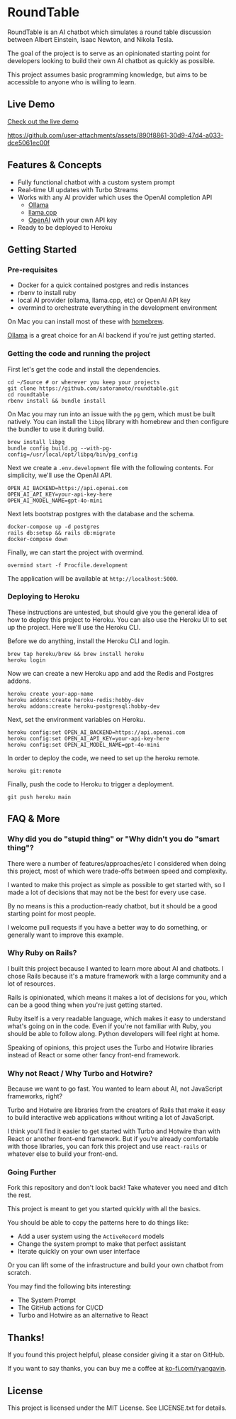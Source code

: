 # RoundTable
RoundTable is an AI chatbot which simulates a round table discussion between 
Albert Einstein, Isaac Newton, and Nikola Tesla.

The goal of the project is to serve as an opinionated starting point for 
developers looking to build their own AI chatbot as quickly as possible.

This project assumes basic programming knowledge, but aims to be accessible to anyone who is willing to learn.

## Live Demo
[Check out the live demo](https://roundtableai-580da9ec0237.herokuapp.com/)

https://github.com/user-attachments/assets/890f8861-30d9-47d4-a033-dce5061ec00f

## Features & Concepts
- Fully functional chatbot with a custom system prompt
- Real-time UI updates with Turbo Streams
- Works with any AI provider which uses the OpenAI completion API
  - [Ollama](https://ollama.com)
  - [llama.cpp](https://github.com/ggerganov/llama.cpp)
  - [OpenAI](https://openai.com/api/) with your own API key
- Ready to be deployed to Heroku

## Getting Started
### Pre-requisites
- Docker for a quick contained postgres and redis instances
- rbenv to install ruby
- local AI provider (ollama, llama.cpp, etc) or OpenAI API key
- overmind to orchestrate everything in the development environment

On Mac you can install most of these with [homebrew](https://brew.sh/). 

[Ollama](https://ollama.com/download) is a great choice for an AI backend if you're just getting started.

### Getting the code and running the project
First let's get the code and install the dependencies.
```shell
cd ~/Source # or wherever you keep your projects
git clone https://github.com/satoramoto/roundtable.git
cd roundtable
rbenv install && bundle install
```

On Mac you may run into an issue with the `pg` gem, which must be built natively.
You can install the `libpq` library with homebrew and then configure the bundler to use it during build.
```shell
brew install libpq
bundle config build.pg --with-pg-config=/usr/local/opt/libpq/bin/pg_config
```

Next we create a `.env.development` file with the following contents. For simplicity, we'll use the OpenAI API.
```shell
OPEN_AI_BACKEND=https://api.openai.com
OPEN_AI_API_KEY=your-api-key-here
OPEN_AI_MODEL_NAME=gpt-4o-mini
```

Next lets bootstrap postgres with the database and the schema.
```shell
docker-compose up -d postgres
rails db:setup && rails db:migrate
docker-compose down
```

Finally, we can start the project with overmind.
```shell
overmind start -f Procfile.development
```

The application will be available at `http://localhost:5000`.

### Deploying to Heroku
These instructions are untested, but should give you the general idea of how to deploy this project to Heroku.
You can also use the Heroku UI to set up the project. Here we'll use the Heroku CLI.

Before we do anything, install the Heroku CLI and login.
```shell
brew tap heroku/brew && brew install heroku
heroku login
```

Now we can create a new Heroku app and add the Redis and Postgres addons.
```shell
heroku create your-app-name
heroku addons:create heroku-redis:hobby-dev
heroku addons:create heroku-postgresql:hobby-dev
```

Next, set the environment variables on Heroku.
```shell
heroku config:set OPEN_AI_BACKEND=https://api.openai.com
heroku config:set OPEN_AI_API_KEY=your-api-key-here
heroku config:set OPEN_AI_MODEL_NAME=gpt-4o-mini
```

In order to deploy the code, we need to set up the heroku remote.
```shell
heroku git:remote
```

Finally, push the code to Heroku to trigger a deployment.
```shell
git push heroku main
```

## FAQ & More
### Why did you do "stupid thing" or "Why didn't you do "smart thing"?
There were a number of features/approaches/etc I considered when doing this project, 
most of which were trade-offs between speed and complexity.

I wanted to make this project as simple as possible to get started with,
so I made a lot of decisions that may not be the best for every use case.

By no means is this a production-ready chatbot, but it should be a good starting point for most people.

I welcome pull requests if you have a better way to do something, or generally want to improve this example.

### Why Ruby on Rails?
I built this project because I wanted to learn more about AI and chatbots.
I chose Rails because it's a mature framework with a large community and a lot of resources.

Rails is opinionated, which means it makes a lot of decisions for you, 
which can be a good thing when you're just getting started.

Ruby itself is a very readable language, which makes it easy to understand what's going on in the code. 
Even if you're not familiar with Ruby, you should be able to follow along. Python developers will feel right at home.

Speaking of opinions, this project uses the Turbo and Hotwire libraries 
instead of React or some other fancy front-end framework.

### Why not React / Why Turbo and Hotwire?
Because we want to go fast. You wanted to learn about AI, not JavaScript frameworks, right?

Turbo and Hotwire are libraries from the creators of Rails that make it easy to 
build interactive web applications without writing a lot of JavaScript.

I think you'll find it easier to get started with Turbo and Hotwire than with React or another front-end framework.
But if you're already comfortable with those libraries, 
you can fork this project and use `react-rails` or whatever else to build your front-end.

### Going Further
Fork this repository and don't look back! Take whatever you need and ditch the rest. 

This project is meant to get you started quickly with all the basics. 

You should be able to copy the patterns here to do things like:
- Add a user system using the `ActiveRecord` models
- Change the system prompt to make that perfect assistant
- Iterate quickly on your own user interface

Or you can lift some of the infrastructure and build your own chatbot from scratch.

You may find the following bits interesting:
- The System Prompt
- The GitHub actions for CI/CD
- Turbo and Hotwire as an alternative to React

## Thanks!
If you found this project helpful, please consider giving it a star on GitHub.

If you want to say thanks, you can buy me a coffee at [ko-fi.com/ryangavin](https://ko-fi.com/ryangavin).

## License
This project is licensed under the MIT License. See LICENSE.txt for details.

